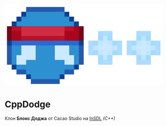 <img src="image/CppDodge.png" width="500px">

# CppDodge

Клон **Блокс Доджа** от Cacao Studio на [InSDL](https://github.com/keeniGithub/InSDL) *(C++)*

